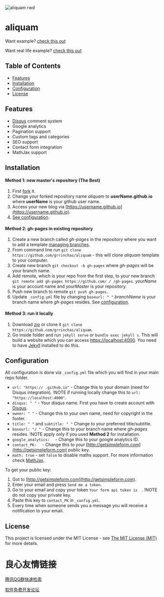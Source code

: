 
![aliquam rwd](/demo.jpg)

# aliquam

Want example? [check this out](http://grrinchas.github.io/aliquam/)

Want real life example? [check this out](http://grrinchas.github.io/)



## Table of Contents

- [Features](#features)
- [Installation](#installation)
- [Configuration](#configuration)
- [License](#license)



##   Features

- [Disqus](https://disqus.com/) comment system
- Google analytics
- Pagination support
- Custom tags and categories
- SEO support
- Contact form integration
- MathJax support

##   Installation

#### Method 1: new master's repository (The Best)

1. First [fork](https://github.com/grrinchas/aliquam/fork) it.
2. Change your forked repository name _aliquam_ to __userName.github.io__ where
   __userName__ is your github user name.
3. Access your new blog via [https://username.github.io](https://username.github.io).
4. [See configuration](#configuration).

#### Method 2: gh-pages in existing repository
1. Create a new branch called _gh-pages_ in the repository where you want to add a template [managing branches](https://help.github.com/articles/creating-and-deleting-branches-within-your-repository/).
2. From command line run `git clone https://github.com/grrinchas/aliquam` - this will clone _aliquam_ template to your computer.
3. Create new branch `git checkout -b gh-pages` where _gh-pages_ will be your branch name.
4. Add remote, which is your repo from the first step, to your new branch `git remote add gh-pages https://github.com/ / /gh-pages`. _yourName_ is your account name and _yourMaster_ is your repository.
5. Push new branch to remote `git push gh-pages`.
6. Update `_config.yml` file by changing `baseurl: " "` _branchName_ is your branch name where _gh-pages_ resides. See [configuration](#configuration).

#### Method 3: run it locally

1. Download [zip](https://github.com/grrinchas/aliquam/archive/master.zip) or clone it `git clone https://github.com/grrinchas/aliquam`.
2. Go inside folder and run `jekyll serve` or `bundle exec jekyll s`. This will build a website which you can access [https://localhost:4000](https://localhost:4000). You need to have [Jekyll](https://jekyllrb.com/docs/installation/) installed to do this.

##   Configuration

All configuration is done via `_config.yml` file which you will find in your main repo folder.

- `url: "https:// .github.io"` - Change this to your domain (need for Disqus integration). !NOTE if running locally change this to `url: "https://localhost:4000"`.
- `disqus: " "` - Your disqus name. First you have to create account with [Disqus](https://disqus.com/).
- `owner: " "` - Change this to your own name, need for copyright in the footer.
- `title: " "` and `subtitle: " "` Change to your preferred title/subtitle.
- `baseurl: "/ "` - Change this to your branch name where _gh-pages_ resides. !NOTE apply only if you used __Method 2__ for installation.
- `google_analytics:  ` - Change this to your google analytics ID.
- `contact_PK:  ` - Change this to your [http://getsimpleform.com](http://getsimpleform.com) public key.
- `math: true` - set `false` to disable maths support. For more information check [MathJax](https://www.mathjax.org/).

To get your public key:

1. Got to [http://getsimpleform.com](http://getsimpleform.com).
2. Enter your email and press `Send me a token`.
3. Go to your email and copy your token `Your form api token is  `. !NOTE do not copy your private key.
4. Paste this key to `contact_PK` in `_config.yml`.
5. Every time when someone sends you a message you will receive a notification to your email.

##   License

This project is licensed under the MIT License - see [The MIT License (MIT)](https://opensource.org/licenses/MIT)
for more details.


 # 良心友情链接

[腾讯QQ群快速检索](http://u.720life.cn/s/8cf73f7c)

[软件免费开发论坛](http://u.720life.cn/s/bbb01dc0)